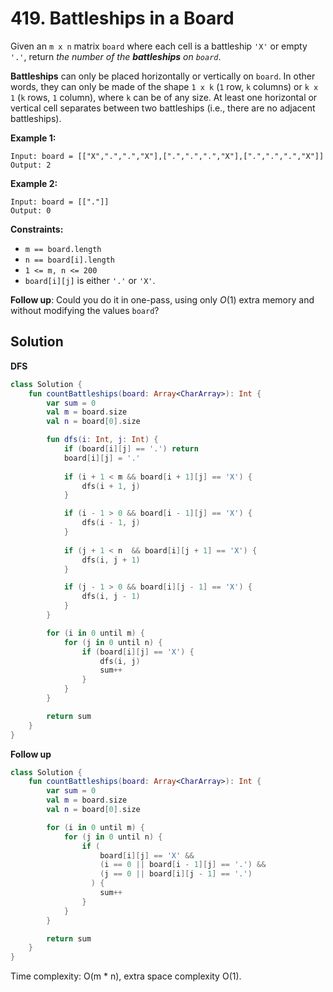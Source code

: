 # 419. Battleships in a Board

Given an `m x n` matrix `board` where each cell is a battleship `'X'` or empty `'.'`, return *the number of the **battleships** on `board`*.

**Battleships** can only be placed horizontally or vertically on `board`. In other words, they can only be made of the shape `1 x k` (`1` row, `k` columns) or `k x 1` (`k` rows, `1` column), where `k` can be of any size. At least one horizontal or vertical cell separates between two battleships (i.e., there are no adjacent battleships).

 

**Example 1:**
```
Input: board = [["X",".",".","X"],[".",".",".","X"],[".",".",".","X"]]
Output: 2
```

**Example 2:**
```
Input: board = [["."]]
Output: 0
```
 
**Constraints:**

- `m == board.length`
- `n == board[i].length`
- `1 <= m, n <= 200`
- `board[i][j]` is either `'.'` or `'X'`.
 

**Follow up**: Could you do it in one-pass, using only $O(1)$ extra memory and without modifying the values `board`?

## Solution

**DFS**
```kotlin
class Solution {
    fun countBattleships(board: Array<CharArray>): Int {
        var sum = 0
        val m = board.size
        val n = board[0].size

        fun dfs(i: Int, j: Int) {
            if (board[i][j] == '.') return
            board[i][j] = '.'
            
            if (i + 1 < m && board[i + 1][j] == 'X') {
                dfs(i + 1, j)
            }

            if (i - 1 > 0 && board[i - 1][j] == 'X') {
                dfs(i - 1, j)
            }
            
            if (j + 1 < n  && board[i][j + 1] == 'X') {
                dfs(i, j + 1)
            }

            if (j - 1 > 0 && board[i][j - 1] == 'X') {
                dfs(i, j - 1)
            }
        }

        for (i in 0 until m) {
            for (j in 0 until n) {
                if (board[i][j] == 'X') {
                    dfs(i, j)
                    sum++
                }
            }
        }

        return sum
    }
}
```

**Follow up**

```kotlin
class Solution {
    fun countBattleships(board: Array<CharArray>): Int {
        var sum = 0
        val m = board.size
        val n = board[0].size

        for (i in 0 until m) {
            for (j in 0 until n) {
                if (
                    board[i][j] == 'X' && 
                    (i == 0 || board[i - 1][j] == '.') &&
                    (j == 0 || board[i][j - 1] == '.')
                  ) {
                    sum++
                }
            }
        }

        return sum
    }
}
```

Time complexity: O(m * n), extra space complexity O(1).